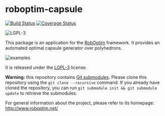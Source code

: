 roboptim-capsule
================

[![Build Status](https://travis-ci.org/roboptim/roboptim-capsule.png?branch=master)](https://travis-ci.org/roboptim/roboptim-capsule)
[![Coverage Status](https://coveralls.io/repos/roboptim/roboptim-capsule/badge.png)](https://coveralls.io/r/roboptim/roboptim-capsule)

![LGPL-3](https://www.gnu.org/graphics/lgplv3-88x31.png)


This package is an application for the [RobOptim][RobOptim] framework. It
provides an automated optimal capsule generator over polyhedrons.

![examples](https://raw.githubusercontent.com/roboptim/roboptim-capsule/master/doc/examples.png)

It is released under the [LGPL-3](COPYING.LESSER) license.

**Warning:** this repository contains [Git
submodules](.gitmodules). Please clone this repository using the
`git clone --recursive` command. If you already have cloned the
repository, you can run `git submodule init && git submodule update`
to retrieve the submodules.


For general information about the project, please refer to its
homepage: http://www.roboptim.net/

[RobOptim]: http://www.roboptim.net/
